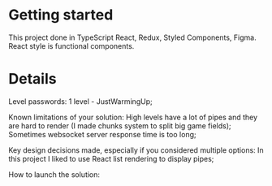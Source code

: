 # Getting started

This project done in TypeScript React, Redux, Styled Components, Figma.
React style is functional components.

# Details

Level passwords:
1 level - JustWarmingUp;

Known limitations of your solution:
High levels have a lot of pipes and they are hard to render (I made chunks system to split big game fields);
Sometimes websocket server response time is too long;

Key design decisions made, especially if you considered multiple options:
In this project I liked to use React list rendering to display pipes;

How to launch the solution:

